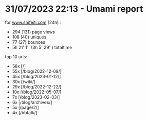 # 31/07/2023 22:13 - Umami report
for www.shifeiti.com [24h] :

 - 294 (131) page views
 - 108 (40) uniques
 - 77 (27) bounces
 - 5h 21' 1'' (3h 5' 29'') totaltime


top 10 urls:
 - 58x [/]
 - 55x [/blog/2022-12-09/]
 - 45x [/blog/2023-01-12/]
 - 30x [/wiki/]
 - 29x [/blog/2022-12-22/]
 - 10x [/blog/2022-05-07/]
 - 7x [/blog/2023-02-03/]
 - 6x [/blog/archives/]
 - 5x [/page/2/]
 - 4x [/bbtalk/]


